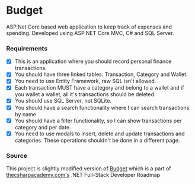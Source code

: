 # Budget

ASP.Net Core based web application to keep track of expenses and spending. Developed using ASP.NET Core MVC, C# and SQL Server.

### Requirements
- [x] This is an application where you should record personal finance transactions.
- [x] You should have three linked tables: Transaction, Category and Wallet.
- [x] You need to use Entity Framework, raw SQL isn't allowed.
- [x] Each transaction MUST have a category and belong to a wallet and if you wallet a wallet, all it's transactions should be deleted.
- [x] You should use SQL Server, not SQLite.
- [x] You should have a search functionality where I can search transactions by name
- [x] You should have a filter functionality, so I can show transactions per category and per date.
- [x] You need to use modals to insert, delete and update transactions and categories. These operations shouldn't be done in a different page.

### Source
This project is slightly modified version of [Budget](https://www.thecsharpacademy.com/project/27) which is a part of [thecsharpacademy.com's](https://www.thecsharpacademy.com/) .NET Full-Stack Developer Roadmap